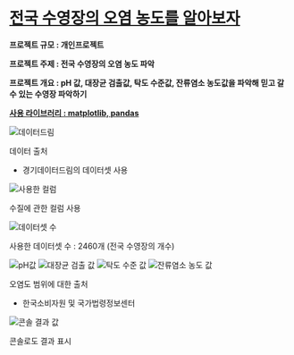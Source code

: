 <u><h1>전국 수영장의 오염 농도를 알아보자</h1></u>

<b>프로젝트 규모 : 개인프로젝트</b>

<b>프로젝트 주제 : 전국 수영장의 오염 농도 파악</b>

<b>프로젝트 개요 : pH 값, 대장균 검출값, 탁도 수준값, 잔류염소 농도값을 파악해 믿고 갈 수 있는 수영장 파악하기</b>

<u><b>사용 라이브러리 : matplotlib, pandas</b></u>

![데이터드림](https://github.com/user-attachments/assets/c092e44f-1af5-4e6d-b43a-d8666d0e6ec7)

데이터 출처 
 - 경기데이터드림의 데이터셋 사용</b>

![사용한 컬럼](https://github.com/user-attachments/assets/0809f64a-4003-4142-922f-b2b2a9499aca)

수질에 관한 컬럼 사용

![데이터셋 수](https://github.com/user-attachments/assets/774cb611-b98d-423d-9bfa-9311f6f80790)

사용한 데이터셋 수 : 2460개 (전국 수영장의 개수)

![pH값](https://github.com/user-attachments/assets/807d021f-20f1-45a4-8e16-152e0c026425)
![대장균 검출 값](https://github.com/user-attachments/assets/b83b2ae4-1932-4b96-98fd-ae274b6286d1)
![탁도 수준 값](https://github.com/user-attachments/assets/d8b22410-87c1-4fea-bb72-08902b5a5f22)
![잔류염소 농도 값](https://github.com/user-attachments/assets/2818e890-540d-4e73-b907-30fda48080a3)

오염도 범위에 대한 출처
 - 한국소비자원 및 국가법령정보센터</b>

![콘솔 결과 값](https://github.com/user-attachments/assets/57abf49e-b1b7-4dbb-a09f-ee499dfe942e)

콘솔로도 결과 표시

